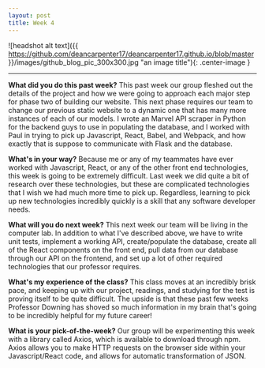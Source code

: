 ```yaml
---
layout: post
title: Week 4
---
```


![headshot alt text]({{ https://github.com/deancarpenter17/deancarpenter17.github.io/blob/master }}/images/github_blog_pic_300x300.jpg "an image title"){: .center-image }

***
 
 
**What did you do this past week?** This past week our group fleshed out the details of the project and how we were going to approach each major step for phase two of building our website. This next phase requires our team to change our previous static website to a dynamic one that has many more instances of each of our models. I wrote an Marvel API scraper in Python for the backend guys to use in populating the database, and I worked with Paul in trying to pick up Javascript, React, Babel, and Webpack, and how exactly that is suppose to communicate with Flask and the database. 
 
 **What's in your way?** Because me or any of my teammates have ever worked with Javascript, React, or any of the other front end technologies, this week is going to be extremely difficult. Last week we did quite a bit of research over these technologies, but these are complicated technologies that I wish we had much more time to pick up. Regardless, learning to pick up new technologies incredibly quickly is a skill that any software developer needs.

**What will you do next week?** This next week our team will be living in the computer lab. In addition to what I've described above, we have to write unit tests, implement a working API, create/populate the database, create all of the React components on the front end, pull data from our database through our API on the frontend, and set up a lot of other required technologies that our professor requires.

**What's my experience of the class?** This class moves at an incredibly brisk pace, and keeping up with our project, readings, and studying for the test is proving itself to be quite difficult. The upside is that these past few weeks Professor Downing has shoved so much information in my brain that's going to be incredibly helpful for my future career!

**What is your pick-of-the-week?** Our group will be experimenting this week with a library called Axios, which is available to download through npm. Axios allows you to make HTTP requests on the browser side within your Javascript/React code, and allows for automatic transformation of JSON.
